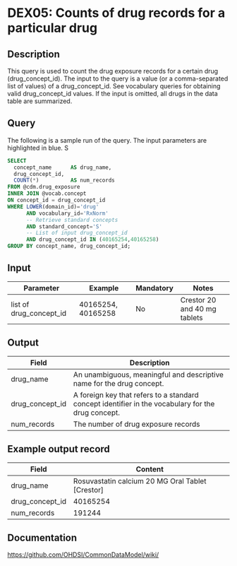 <!---
Group:drug exposure
Name:DEX05 Counts of drug records for a particular drug
Author:Patrick Ryan
CDM Version: 5.3
-->

# DEX05: Counts of drug records for a particular drug

## Description
This query is used to count the drug exposure records for a certain drug (drug_concept_id).
The input to the query is a value (or a comma-separated list of values) of a drug_concept_id.
See  vocabulary queries for obtaining valid drug_concept_id values.
If the input is omitted, all drugs in the data table are summarized.

## Query
The following is a sample run of the query. The input parameters are highlighted in  blue. S


```sql
SELECT
  concept_name      AS drug_name,
  drug_concept_id,
  COUNT(*)          AS num_records
FROM @cdm.drug_exposure
INNER JOIN @vocab.concept
ON concept_id = drug_concept_id
WHERE LOWER(domain_id)='drug'
      AND vocabulary_id='RxNorm'
      -- Retrieve standard concepts
      AND standard_concept='S'
      -- List of input drug_concept_id
      AND drug_concept_id IN (40165254,40165258)
GROUP BY concept_name, drug_concept_id;
```

## Input

|  Parameter |  Example |  Mandatory |  Notes |
| --- | --- | --- | --- |
| list of drug_concept_id | 40165254, 40165258 | No | Crestor 20 and 40 mg tablets |

## Output

|  Field |  Description |
| --- | --- |
| drug_name | An unambiguous, meaningful and descriptive name for the drug concept. |
| drug_concept_id | A foreign key that refers to a standard concept identifier in the vocabulary for the drug concept. |
| num_records | The number of drug exposure records |

## Example output record

|  Field |  Content |
| --- | --- |
| drug_name | Rosuvastatin calcium 20 MG Oral Tablet [Crestor] |
| drug_concept_id | 40165254 |
| num_records | 191244 |

## Documentation
https://github.com/OHDSI/CommonDataModel/wiki/
